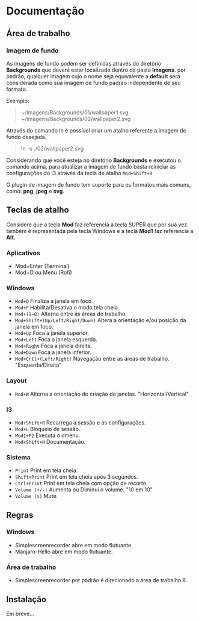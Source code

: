 # Documentação

## Área de trabalho
### Imagem de fundo
As imagens de fundo podem ser definidas através do diretório **Backgrounds** que deverá estar localizado dentro da pasta **Imagens**. por padrão, qualquer imagem cujo o nome seja equivalente a **default** será considerada como sua imagem de fundo padrão independente de seu formato.

Exemplo:
> ~/Imagens/Backgrounds/01/wallpaper1.svg <br>
> ~/Imagens/Backgrounds/02/wallpaper2.svg

Através do comando ln é possível criar um atalho referente a imagem de fundo desejada.
> ln -s ./02/wallpaper2.svg

Considerando que você esteja no diretório **Backgrounds** e executou o comando acima, para atualizar a imagem de fundo basta reiniciar as configurações do i3 através da tecla de atalho `Mod+Shift+R`

O plugin de imagem de fundo tem suporte para os formatos mais comuns, como: **png**, **jpeg** e **svg**.

## Teclas de atalho
Considere que a tecla **Mod** faz referencia a tecla SUPER que por sua vez também é representada pela tecla Windows e a tecla **Mod1** faz referencia a **Alt**.

### Aplicativos
- Mod+Enter (Terminal)
- Mod+D ou Menu (Rofi)

### Windows
- `Mod+Q` Finaliza a janela em foco.
- `Mod+F` Habilita/Desativa o modo tela cheia.
- `Mod+(1~8)` Alterna entre ás áreas de trabalho.
- `Mod+Shift+(Up/Left/Right/Down)` Altera a orientação e/ou posição da janela em foco.
- `Mod+Up` Foca a janela superior.
- `Mod+Left` Foca a janela esquerda.
- `Mod+Right` Foca a janela direita.
- `Mod+Down` Foca a janela inferior.
- `Mod+Crtl+(Left/Right)` Navegação entre as áreas de trabalho. "Esquerda/Direita"

### Layout
- `Mod+W` Alterna a orientação de criação de janelas. "Horizontal/Vertical"

### I3
- `Mod+Shift+R` Recarrega a sessão e as configurações.
- `Mod+L` Bloqueio de sessão.
- `Mod1+F2` Executa o dmenu.
- `Mod+Shift+H` Documentação.

### Sistema
- `Print` Print em tela cheia.
- `Shift+Print` Print em tela cheia após 3 segundos.
- `Ctrl+Print` Print em tela cheia com opção de recorte.
- `Volume (+/-)` Aumenta ou Diminui o volume. "10 em 10"
- `Volume (x)` Mute.

## Regras
### Windows
- Simplescreenrecorder abre em modo flutuante.
- Manjaro-Hello abre em modo flutuante.

### Área de trabalho
- Simplescreenrecorder por padrão é direcionado a área de trabalho 8.

## Instalação
Em breve...

